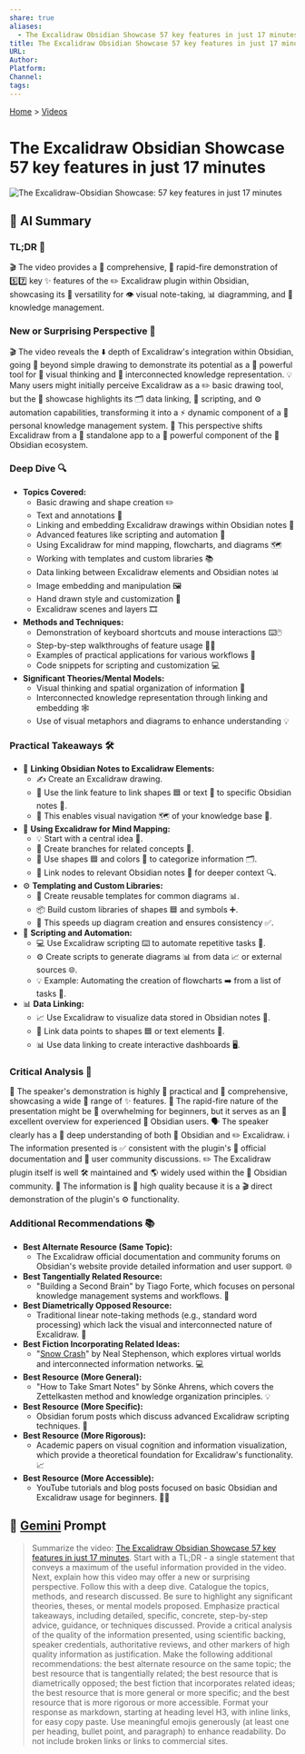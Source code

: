 ```yaml
---
share: true
aliases:
  - The Excalidraw Obsidian Showcase 57 key features in just 17 minutes
title: The Excalidraw Obsidian Showcase 57 key features in just 17 minutes
URL: 
Author: 
Platform: 
Channel: 
tags: 
---
```

[Home](../index.md) > [Videos](./index.md)  
# The Excalidraw Obsidian Showcase 57 key features in just 17 minutes  
![The Excalidraw-Obsidian Showcase: 57 key features in just 17 minutes](https://youtu.be/P_Q6avJGoWI)  
  
## 🤖 AI Summary  
### TL;DR 🚀  
  
🎬 The video provides a 💯 comprehensive, 🚀 rapid-fire demonstration of 5️⃣7️⃣ key ✨ features of the ✏️ Excalidraw plugin within Obsidian, showcasing its 🎨 versatility for 👁️ visual note-taking, 📊 diagramming, and 🧠 knowledge management.  
  
### New or Surprising Perspective 🤔  
  
🎬 The video reveals the ⬇️ depth of Excalidraw's integration within Obsidian, going 🚀 beyond simple drawing to demonstrate its potential as a 💪 powerful tool for 🤔 visual thinking and 🔗 interconnected knowledge representation. 💡 Many users might initially perceive Excalidraw as a ✏️ basic drawing tool, but the 🌟 showcase highlights its 🗂️ data linking, 🤖 scripting, and ⚙️ automation capabilities, transforming it into a ⚡ dynamic component of a 🧠 personal knowledge management system. 🔄 This perspective shifts Excalidraw from a 🧍 standalone app to a 💪 powerful component of the 🌿 Obsidian ecosystem.  
  
### Deep Dive 🔍  
  
* **Topics Covered:**  
    * Basic drawing and shape creation ✏️  
    * Text and annotations 📝  
    * Linking and embedding Excalidraw drawings within Obsidian notes 🔗  
    * Advanced features like scripting and automation 🤖  
    * Using Excalidraw for mind mapping, flowcharts, and diagrams 🗺️  
    * Working with templates and custom libraries 📚  
    * Data linking between Excalidraw elements and Obsidian notes 📊  
    * Image embedding and manipulation 🖼️  
    * Hand drawn style and customization 🎨  
    * Excalidraw scenes and layers 🎞️  
* **Methods and Techniques:**  
    * Demonstration of keyboard shortcuts and mouse interactions ⌨️🖱️  
    * Step-by-step walkthroughs of feature usage 🚶‍♂️  
    * Examples of practical applications for various workflows 💼  
    * Code snippets for scripting and customization 💻  
* **Significant Theories/Mental Models:**  
    * Visual thinking and spatial organization of information 🧠  
    * Interconnected knowledge representation through linking and embedding 🕸️  
    * Use of visual metaphors and diagrams to enhance understanding 💡  
  
### Practical Takeaways 🛠️  
  
* 🔗 **Linking Obsidian Notes to Excalidraw Elements:**  
    * ✍️ Create an Excalidraw drawing.  
    * 🔗 Use the link feature to link shapes 🟦 or text 📝 to specific Obsidian notes 📓.  
    * 🧭 This enables visual navigation 🗺️ of your knowledge base 🧠.  
* 🧠 **Using Excalidraw for Mind Mapping:**  
    * 💡 Start with a central idea 🎯.  
    * 🌿 Create branches for related concepts 💭.  
    * 🌈 Use shapes 🟦 and colors 🎨 to categorize information 🗂️.  
    * 🔗 Link nodes to relevant Obsidian notes 📓 for deeper context 🔍.  
* ⚙️ **Templating and Custom Libraries:**  
    * 📄 Create reusable templates for common diagrams 📊.  
    * 📦 Build custom libraries of shapes 🟦 and symbols ➕.  
    * 🚀 This speeds up diagram creation and ensures consistency ✅.  
* 🤖 **Scripting and Automation:**  
    * 💻 Use Excalidraw scripting ⌨️ to automate repetitive tasks 🔄.  
    * ⚙️ Create scripts to generate diagrams 📊 from data 📈 or external sources 🌐.  
    * 💡 Example: Automating the creation of flowcharts ➡️ from a list of tasks 📝.  
* 📊 **Data Linking:**  
    * 📈 Use Excalidraw to visualize data stored in Obsidian notes 📓.  
    * 🔗 Link data points to shapes 🟦 or text elements 📝.  
    * 📊 Use data linking to create interactive dashboards 🖥️.  
  
### Critical Analysis 🧐  
  
📢 The speaker's demonstration is highly 🧰 practical and 🧠 comprehensive, showcasing a wide 🌈 range of ✨ features. 💨 The rapid-fire nature of the presentation might be 🤯 overwhelming for beginners, but it serves as an 💯 excellent overview for experienced 🧐 Obsidian users. 🗣️ The speaker clearly has a 🧠 deep understanding of both 🔮 Obsidian and ✏️ Excalidraw. ℹ️ The information presented is ✅ consistent with the plugin's 📜 official documentation and 👥 user community discussions. ✏️ The Excalidraw plugin itself is well 🛠️ maintained and 🌎 widely used within the 🔮 Obsidian community. 🌟 The information is 💎 high quality because it is a 🎬 direct demonstration of the plugin's ⚙️ functionality.  
  
### Additional Recommendations 📚  
  
* **Best Alternate Resource (Same Topic):**  
    * The Excalidraw official documentation and community forums on Obsidian's website provide detailed information and user support. 🌐  
* **Best Tangentially Related Resource:**  
    * "Building a Second Brain" by Tiago Forte, which focuses on personal knowledge management systems and workflows. 🧠  
* **Best Diametrically Opposed Resource:**  
    * Traditional linear note-taking methods (e.g., standard word processing) which lack the visual and interconnected nature of Excalidraw. 📝  
* **Best Fiction Incorporating Related Ideas:**  
    * "[Snow Crash](../books/snow-crash.md)" by Neal Stephenson, which explores virtual worlds and interconnected information networks. 💻  
* **Best Resource (More General):**  
    * "How to Take Smart Notes" by Sönke Ahrens, which covers the Zettelkasten method and knowledge organization principles. 💡  
* **Best Resource (More Specific):**  
    * Obsidian forum posts which discuss advanced Excalidraw scripting techniques. 📜  
* **Best Resource (More Rigorous):**  
    * Academic papers on visual cognition and information visualization, which provide a theoretical foundation for Excalidraw's functionality. 📈  
* **Best Resource (More Accessible):**  
    * YouTube tutorials and blog posts focused on basic Obsidian and Excalidraw usage for beginners. 🧑‍🏫  
  
## 💬 [Gemini](https://gemini.google.com) Prompt  
> Summarize the video: [The Excalidraw Obsidian Showcase 57 key features in just 17 minutes](https://youtu.be/P_Q6avJGoWI). Start with a TL;DR - a single statement that conveys a maximum of the useful information provided in the video. Next, explain how this video may offer a new or surprising perspective. Follow this with a deep dive. Catalogue the topics, methods, and research discussed. Be sure to highlight any significant theories, theses, or mental models proposed. Emphasize practical takeaways, including detailed, specific, concrete, step-by-step advice, guidance, or techniques discussed. Provide a critical analysis of the quality of the information presented, using scientific backing, speaker credentials, authoritative reviews, and other markers of high quality information as justification. Make the following additional recommendations: the best alternate resource on the same topic; the best resource that is tangentially related; the best resource that is diametrically opposed; the best fiction that incorporates related ideas; the best resource that is more general or more specific; and the best resource that is more rigorous or more accessible. Format your response as markdown, starting at heading level H3, with inline links, for easy copy paste. Use meaningful emojis generously (at least one per heading, bullet point, and paragraph) to enhance readability. Do not include broken links or links to commercial sites.